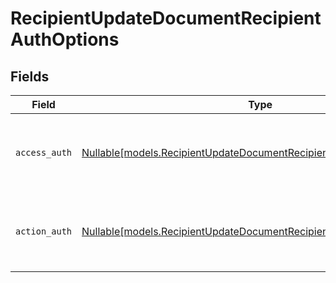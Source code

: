 # RecipientUpdateDocumentRecipientAuthOptions


## Fields

| Field                                                                                                                                  | Type                                                                                                                                   | Required                                                                                                                               | Description                                                                                                                            |
| -------------------------------------------------------------------------------------------------------------------------------------- | -------------------------------------------------------------------------------------------------------------------------------------- | -------------------------------------------------------------------------------------------------------------------------------------- | -------------------------------------------------------------------------------------------------------------------------------------- |
| `access_auth`                                                                                                                          | [Nullable[models.RecipientUpdateDocumentRecipientAccessAuthResponse]](../models/recipientupdatedocumentrecipientaccessauthresponse.md) | :heavy_check_mark:                                                                                                                     | The type of authentication required for the recipient to access the document.                                                          |
| `action_auth`                                                                                                                          | [Nullable[models.RecipientUpdateDocumentRecipientActionAuthResponse]](../models/recipientupdatedocumentrecipientactionauthresponse.md) | :heavy_check_mark:                                                                                                                     | The type of authentication required for the recipient to sign the document.                                                            |